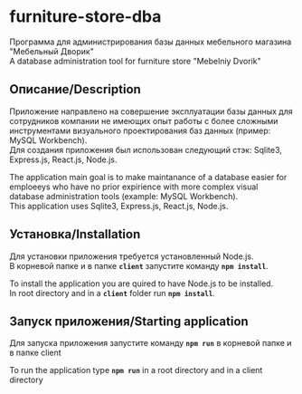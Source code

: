 # furniture-store-dba
Программа для администрирования базы данных мебельного магазина "Мебельный Дворик"  
A database administration tool for furniture store "Mebelniy Dvorik"

## Описание/Description
Приложение направлено на совершение эксплуатации базы данных для сотрудников компании не имеющих опыт работы с более сложными инструментами визуального проектирования баз данных (пример: MySQL Workbench).  
Для создания приложения был использован следующий стэк: Sqlite3, Express.js, React.js, Node.js.

The application main goal is to make maintanance of a database easier for emploeeys who have no prior expirience with more complex visual database administration tools (example: MySQL Workbench).  
This application uses Sqlite3, Express.js, React.js, Node.js.

## Установка/Installation
Для установки приложения требуется установленный Node.js.  
В корневой папке и в папке **`client`** запустите команду **`npm install`**.

To install the application you are quired to have Node.js to be installed.  
In root directory and in a **`client`** folder run **`npm install`**.

## Запуск приложения/Starting application
Для запуска приложения запустите команду **`npm run`** в корневой папке и в папке client  

To run the application type **`npm run`** in a root directory and in a client directory  
